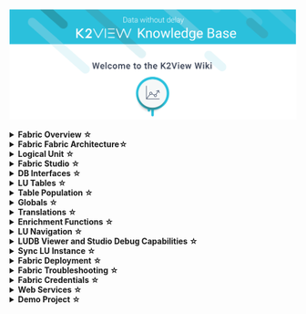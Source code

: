 ![image](/articles/images/welcome_to_wiki.png)
<meta name="google-site-verification" content="IJmQ9-boTYLbHPdfk46dZofapWD_WJAn1TlNP9E8W7s" />
<details>
<summary markdown="span"><strong>Fabric Overview <strong><a href="/articles/01_fabric_overview/README.md" style="text-decoration: none;">&#9734;</a></summary>
<!----<summary markdown="span"><strong>Fabric Overview<strong></summary>-->
<ul>
        <li><a href="/articles/01_fabric_overview/01_what%20is%20fabric.md">What is Fabric?</a></li>
        <li><a href="/articles/01_fabric_overview/02_fabric_glossary.md">Fabric Glossary</a></li>
</ul>
</details>
        
<details>
<summary markdown="span"><strong>Fabric Fabric Architecture<strong><a href="/articles/02_fabric_architecture/README.md" style="text-decoration: none;">&#9734;</a></summary><ul>
<li><a href="/articles/02_fabric_architecture/01_fabric_architecture_overview.md">Fabric Architecture Overview</a></li>
<li><a href="/articles/02_fabric_architecture/02_fabric_directories.md">Fabric Server- Main Directories</a></li>
<li><a href="/articles/02_fabric_architecture/03_fabric_basics_getting_started.md">Fabric Basics - Getting Started</a></li>
<li><a href="/articles/02_fabric_architecture/04_fabric_commands.md">Fabric Commands</a></li>
<li><a href="/articles/02_fabric_architecture/05_fabric_main_configuration_files.md">Fabric- Main Configuration Files</a></li>
<li><a href="/articles/02_fabric_architecture/06_cassandra_keyspaces_for_fabric.md">Cassandra Keyspaces for Fabric</a></li>
<li><a href="/articles/02_fabric_architecture/07_cassandra_basic_commands.md">Cassandra Basic Commands</a></li>
</ul>
</details>

<details>
<summary markdown="span"><strong>Logical Unit <strong><a href="/articles/03_logical_units/README.md" style="text-decoration: none;">&#9734;</a></summary><ul>
<li><a href="/articles/03_logical_units/01_LU_overview.md">LU Overview</a></li>
<li><a href="/articles/03_logical_units/02_create_a_logical_unit_flow.md">Create a Logical Unit - Flow</li>
<li><a href="/articles/03_logical_units/03_LU_schema_window.md">LU Schema Window</li>
<li><a href="/articles/03_logical_units/04_LU_properties.md">LU Properties</a></li>
<li><a href="/articles/03_logical_units/05_create_a_new_LU_object.md">Create New LU Object</a></li>
<li><a href="/articles/03_logical_units/06_auto_discovery_wizard.md">Auto Discovery Wizard</a></li>
<li><a href="/articles/03_logical_units/07_build__or_update_an_LU_schema.md">Auto Discovery - Build or Update LU Schema</a></li>
<li><a href="/articles/03_logical_units/08_define_root_table_and_instance_ID_LU_schema.md">Set Root Table and Instance ID Column</a></li>
<li><a href="/articles/03_logical_units/09_add_table_to_a_schema.md">Add a Table to a Schema</a></li>
<li><a href="/articles/03_logical_units/10_delete_table_from_a_schema.md">Delete a Table from a Schema</a></li>
<li><a href="/articles/03_logical_units/11_add_delete_table_population.md">Add/Delete Population from LU Schema</a></li>
<li><a href="/articles/03_logical_units/12_LU_hierarchy_and_linking_table_population.md">LU Hierarchy and Linking Table Populations</a></li>
<li><a href="/articles/03_logical_units/13_disable_enable_populations_in_schema.md">Disable/Enable Populations in the Schema</a></li>
<li><a href="/articles/03_logical_units/14_edit%20enrichment%20order.md">Edit Enrichment Order</a></li>
<li><a href="/articles/03_logical_units/15_LU_schema_edit_reference_tab.md">Editing References Tab</a></li>
<li><a href="/articles/03_logical_units/16_LU_schema_group_and_ungroup_tables.md">LU Schema: Group and Ungroup Tables</a></li>
<li><a href="/articles/03_logical_units/17_LU_schema_change_root_table.md">LU Schema: Change Root Table</a></li>
<li><a href="/articles/03_logical_units/18_LU_schema_refresh_LU_options.md">LU Schema: Refresh LU Options</a></li>
                </ul>
       </li>
</ul>
</details>

<details>
<summary markdown="span"><strong>Fabric Studio <strong><a href="/articles/04_fabric_studio/README.md" style="text-decoration: none;">&#9734;</a></summary><ul>
<li><a href="/articles/04_fabric_studio/01_UI_components_and_menus.md">Components and Menus</a></li>
<li><a href="/articles/04_fabric_studio/02_window_tab_context_menu.md">Window Tab Context Menu</li>
<li><a href="/articles/04_fabric_studio/03_diagram_and_toolbars.md">Diagrams and Toolbars</li>
<li><a href="/articles/04_fabric_studio/04_user_preferences.md">User Preferences</a></li>
<li><a href="/articles/04_fabric_studio/05_creating_a_new_project.md">Creating a New Project</a></li>
<li><a href="/articles/04_fabric_studio/06_adding_fabric_projects_to_version_control.md">Adding Fabric Projects to Version Control</a></li>
<li><a href="/articles/04_fabric_studio/07_best_practices_for_working_with_GIT_and_SVN.md">Best Practices for Working with GIT and SVN</a></li>
<li><a href="/articles/04_fabric_studio/08_fabric_project_tree.md">Fabric Project Tree</a></li>
<li><a href="/articles/04_fabric_studio/09_logic_files_and_categories.md">Logic Files and Categories</a></li>
<li><a href="/articles/04_fabric_studio/10_fabric_studio_validating_java_code_within_a_project.md">Fabric Studio Java Code Validation</a></li>
<li><a href="/articles/04_fabric_studio/11_fabric_studio_exporting_and_importing%20a_fabric_project.md">Fabric Project</a></li>
<li><a href="/articles/04_fabric_studio/12_shared_objects.md">Shared Objects</a></li>
</ul>
        </ul>
</details>

<details>
<summary markdown="span"><strong>DB Interfaces <strong><a href="/articles/05_DB_interfaces/README.md" style="text-decoration: none;">&#9734;</a></summary><ul>     
<li><a href="/articles/05_DB_interfaces/01_interfaces_overview.md"> Interfaces Overview</a></li>
<li><a href="/articles/05_DB_interfaces/02_interfaces_source_analysis_guidelines.md">Interfaces Source Analysis Guidelines</li>
<li><a href="/articles/05_DB_interfaces/03_DB_interfaces_overview.md">DB Interfaces Overview</li>
<li><a href="/articles/05_DB_interfaces/04_creating_a_new_database_interface.md">Creating a New Database Interface</a></li>
<li><a href="/articles/05_DB_interfaces/05_adding_a_fabric_and_remote_fabric_interface_type.md">Adding Fabric to Interface Type</a></li>
<li><a href="/articles/05_DB_interfaces/06_editing_interface_settings.md">Editing Interface Settings</a></li>
<li><a href="/articles/05_DB_interfaces/07_deleting_disabling_an_interface.md">Deleting Disabling an Interface</a></li>
<li><a href="/articles/05_DB_interfaces/08_clearing_the_database_objects_cache.md">Clearing DB Object Cache</a></li>
<li><a href="/articles/05_DB_interfaces/09_fabric_API_for_DB_interfaces.md">Fabric API for DB Interface</a></li>
        </ul>
</ul>
</details>

<details>
<summary markdown="span"><strong>LU Tables <strong><a href="/articles/06_LU_tables/README.md" style="text-decoration: none;">&#9734;</a></summary> <ul>
<li><a href="/articles/06_LU_tables/01_LU_tables_overview.md">LU Tables Overview</a></li>
<li><a href="/articles/06_LU_tables/02_create_an_LU_table.md">Create an LU Table</li>
<li><a href="/articles/06_LU_tables/03_table_indexes.md">Table Indexes</li>
<li><a href="/articles/06_LU_tables/04_table_properties.md">Table Properties</a></li>
</ul>
        </ul>
</details>

<details>
<summary markdown="span"><strong>Table Population <strong><a href="/articles/07_table_population/README.md" style="text-decoration: none;">&#9734;</a></summary><ul>
<li><a href="/articles/07_table_population/01_table_population_overview.md">Table Population Overview</a></li>
<li><a href="/articles/07_table_population/02_source_object_types.md">Source Object Types</li>
<li><a href="/articles/07_table_population/03_creating_a_new_table_population.md">Creating a New Table Population</li>
<li><a href="/articles/07_table_population/04_table_population_properties_tab.md">Table Population Properties Tab</a></li>
<li><a href="/articles/07_table_population/05_table_population_mode.md">Table Population Mode</a></li
<li><a href="/articles/07_table_population/06_table_population_transformation_rules.md">Table Population Transformation Rules</a></li>
<li><a href="/articles/07_table_population/07_fabric_built_in_functions.md">Fabric Built-in Functions</a></li>
<li><a href="/articles/07_table_population/08_project_functions.md">Project Functions</a></li>
<li><a href="/articles/07_table_population/09_creating_an_LUDB_function.md">Creating an LUDB Function</a></li>
<li><a href="/articles/07_table_population/10_creating_a_project_function.md">Creating a Project Function</a></li>
<li><a href="/articles/07_table_population/11_1_creating_or_editing_a_root_function.md">Creating or Editing a Root Function</a></li>
<li><a href="/articles/07_table_population/11_2_root_functions_code_examples.md">Root Functions - Code Examples</a></li>
<li><a href="/articles/07_table_population/11_lookup_tables.md">Lookup Tables</a></li>
<li><a href="/articles/07_table_population/12_table_population_diagram_outline.md">Table Population Diagram Outline</a></li>
<li><a href="/articles/07_table_population/13_LU_table_population_execution_order.md">Table Population Excecution Order</a></li>
</ul>
                </ul>
</details>

<details>
<summary markdown="span"><strong>Globals <strong><a href="/articles/08_globals/README.md" style="text-decoration: none;">&#9734;</a></summary><ul>
<li><a href="/articles/08_globals/01_globals_overview.md">Globals Overview</a></li>
<li><a href="/articles/08_globals/02_globals_use_cases.md">Globals Use Cases</li>
<li><a href="/articles/08_globals/03_set_globals.md">Set Globals</li>
<li><a href="/articles/08_globals/04_globals_code_examples.md">Globals Code Examples</a></li>
        </ul>
        </ul>
</details>

<details>
<summary markdown="span"><strong>Translations <strong><a href="/articles/09_translations/README.md" style="text-decoration: none;">&#9734;</a></summary><ul>
<li><a href="/articles/09_translations/01_translations_overview_and_use_cases.md">Translations Overview</a></li>
<li><a href="/articles/09_translations/02_creating_a_new_translation_in_fabric.md">Creating a New Translation in Fabric</a></li>
<li><a href="/articles/09_translations/03_data_population_in_a_translation.md">Data Population in Translation</a></li>
<li><a href="/articles/09_translations/04_using_translations_in_fabric.md">Using Translations in Fabric</a></li>
<li><a href="/articles/09_translations/05_translations_code_examples.md">Translations Code Examples</a></li>
</ul>
</ul>
</details>

<details>
<summary markdown="span"><strong>Enrichment Functions <strong><a href="/articles/10_enrichment_function/README.md" style="text-decoration: none;">&#9734;</a></summary><ul>
<li><a href="/articles/10_enrichment_function/01_enrichment_function_overview.md">Enrichment Function Overview</a></li>
<li><a href="/articles/10_enrichment_function/02_enrichment_vs_root_func_comparison_analysis.md">Enrichment vs. Root Function - Comparison Analysis</a></li>
<li><a href="/articles/10_enrichment_function/03_create_edit_enrichment_function.md">Create / Edit an Enrichment Function</a></li>
<li><a href="/articles/10_enrichment_function/04_code_examples_enrichment_function.md">Code Examples of Enrichment Function</a></li>
</ul>
        </ul>
</details>

<details>
<summary markdown="span"><strong>LU Navigation <strong><a href="/articles/12_LU_navigation/README.md" style="text-decoration: none;">&#9734;</a></summary><ul>
<li><a href="/articles/12_LU_navigation/01_Navigating_an_LU_schema.md">Navigating an LU Schema</a></li>
<li><a href="/articles/12_LU_navigation/02_searching_a_fabric_project.md">Searching a Fabric Project</a></li>
</ul>
        </ul>
</details>

<details>
<summary markdown="span"><strong>LUDB Viewer and Studio Debug Capabilities <strong><a href="/articles/13_LUDB_viewer_and_studio_debug_capabilities/README.md" style="text-decoration: none;">&#9734;</a></summary><ul>
<li><a href="/articles/13_LUDB_viewer_and_studio_debug_capabilities/01_data_viewer.md">Data Viewer</a></li>
<li><a href="/articles/13_LUDB_viewer_and_studio_debug_capabilities/02_fabric_studio_log_files.md">Fabric Studio Log Files</a></li>
<li><a href="/articles/13_LUDB_viewer_and_studio_debug_capabilities/03_debug_table_population.md">Debug Table Population</a></li>
</ul>
        </ul>
</details>

<details>
<summary markdown="span"><strong>Sync LU Instance <strong><a href="/articles/14_sync_LU_instance/README.md" style="text-decoration: none;">&#9734;</a></summary><ul>
<li><a href="/articles/14_sync_LU_instance/01_sync_LUI_overview.md">Sync LUI Overview</a></li>
<li><a href="/articles/14_sync_LU_instance/02_sync_modes.md">Sync Modes</li>
<li><a href="/articles/14_sync_LU_instance/03_sync_ignore_source_exception.md">Sync- Ignore Source Exception</li>
<li><a href="/articles/14_sync_LU_instance/04_sync_methods.md">Sync Methods</a></li>
<li><a href="/articles/14_sync_LU_instance/05_sync_decision_functions.md">Sync – Decision Functions</a></li>
<li><a href="/articles/14_sync_LU_instance/06_sync_decision_functions_recommendations.md">Sync Decision Functions Recommendations</a></li>
<li><a href="/articles/14_sync_LU_instance/07_sync_levels.md">Sync Levels</a></li>
<li><a href="/articles/14_sync_LU_instance/08_sync_timeout.md">Sync Timeout</a></li>
<li><a href="/articles/14_sync_LU_instance/09_skip_sync.md">Skip Sync</a></li>
<li><a href="/articles/14_sync_LU_instance/10_sync_behavior_summary.md">Sync Behavior Summary</a></li>
        </ul>
</ul>
</details>

<details>
<summary markdown="span"><strong>Fabric Deployment <strong><a href="/articles/16_deploy_fabric/README.md" style="text-decoration: none;">&#9734;</a></summary><ul>
<li><a href="/articles/16_deploy_fabric/01_deploy_Fabric_project.md">Deploy Fabric Project</a></li>
<li><a href="/articles/16_deploy_fabric/02_deploy_from_Fabric_Studio.md">Deploy from Fabric Studio</a></li>
<li><a href="/articles/16_deploy_fabric/03_offline_deploy.md">Offline Deploy</a></li>
</ul>
        </ul>
</details>

<details>
<summary markdown="span"><strong>Fabric Troubleshooting <strong><a href="/articles/21_Fabric_troubleshooting/README.md" style="text-decoration: none;">&#9734;</a></summary><ul>
<li><a href="/articles/21_Fabric_troubleshooting/01_Fabric_troubleshooting_overview.md">Fabric Troubleshooting Overview</a></li>
<li><a href="/articles/21_Fabric_troubleshooting/02_Fabric_troubleshooting_log_files.md">Fabric Troubleshooting Log Files</a></li>
</ul>
        </ul>
</details>

<details>
<summary markdown="span"><strong>Fabric Credentials <strong><a href="/articles/17_fabric_credentials/README.md" style="text-decoration: none;">&#9734;</a></summary><ul>
<li><a href="/articles/17_fabric_credentials/01_fabric_credentials_overview.md">Fabric Credentials Overview</a></li>
<li><a href="/articles/17_fabric_credentials/02_fabric_credentials_commands.md">Fabric Credentials Commands</a></li>
<li><a href="/articles/17_fabric_credentials/03_fabric_credentials_backup.md">Fabric Credentials Backup</a></li>
</ul>
        </ul>
</details>
        
<details>
<summary markdown="span"><strong>Web Services <strong><a href="/articles/15_web_services/README.md" style="text-decoration: none;">&#9734;</a></summary><ul>
<li><a href="/articles/15_web_services/01_web_services_overview.md">Overview</a></li>
<li><a href="/articles/15_web_services/02_web_services_properties.md">Properties</a></li>
<li><a href="/articles/15_web_services/03_create_a_web_service.md">Create a Web Service</a></li>
<li><a href="/articles/15_web_services/04_web_services_function_basic_structure.md">Function Basic Structure</a></li>
<li><a href="/articles/15_web_services/05_edit_web_service_code.md">Edit Web Service Code</a></li>
<li><a href="/articles/15_web_services/06_web_services_code_examples.md">Code Examples</a></li>
<li><a href="/articles/15_web_services/07_deploy_web_services.md">Deploy Web Services</a></li>
<li><a href="/articles/15_web_services/08_web_services_input_parameters.md">Web Service Input Parameters</a></li>
<li><a href="/articles/15_web_services/09_swagger.md">Swagger</a></li>
<li><a href="/articles/15_web_services/10_legacy_annotation.md">Legacy Annotation</a></li>
<li><a href="/articles/15_web_services/11_response_codes.md">Response Codes</a></li>
<li><a href="/articles/15_web_services/12_Supported_Verbs_Get.md">Supported Verbs - GET</a></li>
<li><a href="/articles/15_web_services/13_Supported_Verbs_Post.md">Supported Verbs - POST</a></li>
<li><a href="/articles/15_web_services/14_Supported_Verbs_Put.md">Supported Verbs - PUT</a></li>
<li><a href="/articles/15_web_services/15_Supported_Verbs_Delete.md">Supported Verbs - DELETE</a></li>
<li><a href="/articles/15_web_services/16_rest_api_additions.md">REST API Additions</a></li>
</ul> 
         </ul>
</details>
        
<details>
<summary markdown="span"><strong>Demo Project <strong><a href="/articles/demo_project" style="text-decoration: none;">&#9734;</a></summary>       
